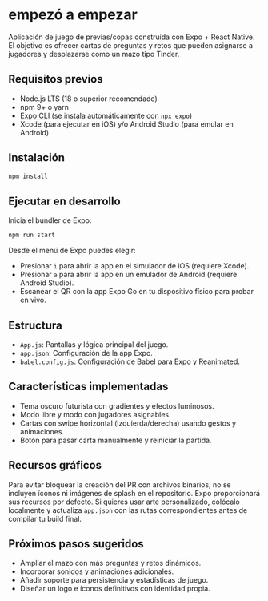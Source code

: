 # empezó a empezar

Aplicación de juego de previas/copas construida con Expo + React Native. El objetivo es ofrecer cartas de preguntas y retos que pueden asignarse a jugadores y desplazarse como un mazo tipo Tinder.

## Requisitos previos

- Node.js LTS (18 o superior recomendado)
- npm 9+ o yarn
- [Expo CLI](https://docs.expo.dev/get-started/installation/) (se instala automáticamente con `npx expo`)
- Xcode (para ejecutar en iOS) y/o Android Studio (para emular en Android)

## Instalación

```bash
npm install
```

## Ejecutar en desarrollo

Inicia el bundler de Expo:

```bash
npm run start
```

Desde el menú de Expo puedes elegir:

- Presionar `i` para abrir la app en el simulador de iOS (requiere Xcode).
- Presionar `a` para abrir la app en un emulador de Android (requiere Android Studio).
- Escanear el QR con la app Expo Go en tu dispositivo físico para probar en vivo.

## Estructura

- `App.js`: Pantallas y lógica principal del juego.
- `app.json`: Configuración de la app Expo.
- `babel.config.js`: Configuración de Babel para Expo y Reanimated.

## Características implementadas

- Tema oscuro futurista con gradientes y efectos luminosos.
- Modo libre y modo con jugadores asignables.
- Cartas con swipe horizontal (izquierda/derecha) usando gestos y animaciones.
- Botón para pasar carta manualmente y reiniciar la partida.

## Recursos gráficos

Para evitar bloquear la creación del PR con archivos binarios, no se incluyen íconos ni imágenes de splash en el repositorio.
Expo proporcionará sus recursos por defecto. Si quieres usar arte personalizado, colócalo localmente y actualiza `app.json`
con las rutas correspondientes antes de compilar tu build final.

## Próximos pasos sugeridos

- Ampliar el mazo con más preguntas y retos dinámicos.
- Incorporar sonidos y animaciones adicionales.
- Añadir soporte para persistencia y estadísticas de juego.
- Diseñar un logo e íconos definitivos con identidad propia.
